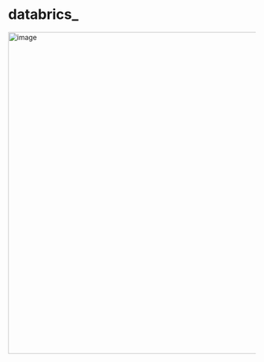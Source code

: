 # databrics_

<img width="1067" height="654" alt="image" src="https://github.com/user-attachments/assets/720b2d49-ab30-468b-92b8-fbe22b36363e" />


